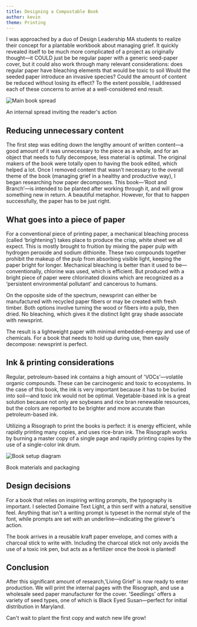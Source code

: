 ```yaml
---
title: Designing a Compostable Book
author: kevin
theme: Printing
---
```


I was approached by a duo of Design Leadership MA students to realize their concept for a plantable workbook about managing grief. It quickly revealed itself to be much more complicated of a project as originally thought—it COULD just be be regular paper with a generic seed-paper cover, but it could also work through many relevant considerations: does regular paper have bleaching elements that would be toxic to soil Would the seeded paper introduce an invasive species? Could the amount of content be reduced without losing its effect? To the extent possible, I addressed each of these concerns to arrive at a well-considered end result.

![Main book spread](/publication/assets/img/kevin/kevin-book-2.png/)
<p class="caption">An internal spread inviting the reader's action</p>

## Reducing unnecessary content

The first step was editing down the lengthy amount of written content—a good amount of it was unnecessary to the piece as a whole, and for an object that needs to fully decompose, less material is optimal. The original makers of the book were totally open to having the book edited, which helped a lot. Once I removed content that wasn’t necessary to the overall theme of the book (managing grief in a healthy and productive way), I began researching how paper decomposes. This book—‘Root and Branch’—is intended to be planted after working through it, and will grow something new in return. A beautiful metaphor. However, for that to happen successfully, the paper has to be just right.

## What goes into a piece of paper

For a conventional piece of printing paper, a mechanical bleaching process (called ‘brightening’) takes place to produce the crisp, white sheet we all expect. This is mostly brought to fruition by mixing the paper pulp with hydrogen peroxide and sodium dithionite. These two compounds together prohibit the makeup of the pulp from absorbing visible light, keeping the paper bright for longer. Mechanical bleaching is better than it used to be—conventionally, chlorine was used, which is efficient. But produced with a bright piece of paper were chlorinated dioxins which are recognized as a ‘persistent environmental pollutant’ and cancerous to humans.

On the opposite side of the spectrum, newsprint can either be manufactured with recycled paper fibers or may be created with fresh timber. Both options involve turning the wood or fibers into a pulp, then dried. No bleaching, which gives it the distinct light gray shade associate with newsprint.

The result is a lightweight paper with minimal embedded-energy and use of chemicals. For a book that needs to hold up during use, then easily decompose: newsprint is perfect.

## Ink & printing considerations

Regular, petroleum-based ink contains a high amount of 'VOCs'—volatile organic compounds. These can be carcinogenic and toxic to ecosystems. In the case of this book, the ink is very important because it has to be buried into soil—and toxic ink would not be optimal. Vegetable-based ink is a great solution because not only are soybeans and rice bran renewable resources, but the colors are reported to be brighter and more accurate than petroleum-based ink.

Utilizing a Risograph to print the books is perfect: it is energy efficient, while rapidly printing many copies, and uses rice-bran ink. The Risograph works by burning a master copy of a single page and rapidly printing copies by the use of a single-color ink drum.

![Book setup diagram](/publication/assets/img/kevin/kevin-book-1.png/)
<p class="caption">Book materials and packaging</p>

## Design decisions

For a book that relies on inspiring writing prompts, the typography is important. I selected Domaine Text Light, a thin serif with a natural, sensitive feel. Anything that isn't a writing prompt is typeset in the normal style of the font, while prompts are set with an underline—indicating the griever's action.

The book arrives in a reusable kraft paper envelope, and comes with a charcoal stick to write with. Including the charcoal stick not only avoids the use of a toxic ink pen, but acts as a fertilizer once the book is planted!

## Conclusion

After this significant amount of research,'Living Grief' is now ready to enter production. We will print the internal pages with the Risograph, and use a wholesale seed paper manufacturer for the cover. 'Seedlings' offers a variety of seed types, one of which is Black Eyed Susan—perfect for initial distribution in Maryland.

Can't wait to plant the first copy and watch new life grow!
